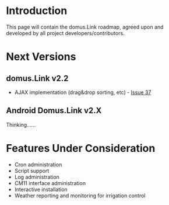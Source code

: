 # Introduction #

This page will contain the domus.Link roadmap, agreed upon and developed by all project developers/contributors.

# Next Versions #
## domus.Link v2.2 ##
  * AJAX implementation (drag&drop sorting, etc) - [Issue 37](https://code.google.com/p/domuslink/issues/detail?id=37)

## Android Domus.Link v2.X ##
Thinking......

# Features Under Consideration #
  * Cron administration
  * Script support
  * Log administration
  * CM11 interface administration
  * Interactive installation
  * Weather reporting and monitoring for irrigation control